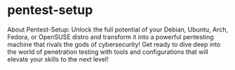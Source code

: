 # pentest-setup
About Pentest-Setup: Unlock the full potential of your Debian, Ubuntu, Arch, Fedora, or OpenSUSE distro and transform it into a powerful pentesting machine that rivals the gods of cybersecurity! Get ready to dive deep into the world of penetration testing with tools and configurations that will elevate your skills to the next level!
